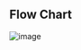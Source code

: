 ## Flow Chart

![image](https://user-images.githubusercontent.com/101305374/168223023-c74d59c1-bf65-4d2f-a6d9-780f027e3ac8.png)

